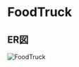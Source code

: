 # FoodTruck


## ER図
![FoodTruck](https://user-images.githubusercontent.com/54837280/131238091-3c9e4627-8335-4ee4-b7ee-1182a59af9d0.png)
